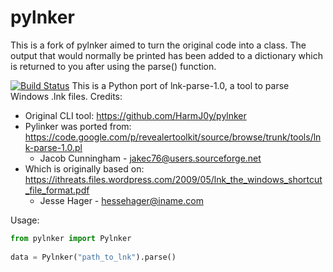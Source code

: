 pylnker
=======
This is a fork of pylnker aimed to turn the original code into a class. The output that would normally be printed has
been added to a dictionary which is returned to you after using the parse() function.

[![Build Status](https://travis-ci.org/z00nx/pylnker.svg?branch=master)](https://travis-ci.org/z00nx/pylnker)
This is a Python port of lnk-parse-1.0, a tool to parse Windows .lnk files.
Credits:
- Original CLI tool: https://github.com/HarmJ0y/pylnker
- Pylinker was ported from: https://code.google.com/p/revealertoolkit/source/browse/trunk/tools/lnk-parse-1.0.pl  
  - Jacob Cunningham - jakec76@users.sourceforge.net
- Which is originally based on: https://ithreats.files.wordpress.com/2009/05/lnk_the_windows_shortcut_file_format.pdf
  - Jesse Hager - hessehager@iname.com


Usage:
```python
from pylnker import Pylnker
 
data = Pylnker("path_to_lnk").parse()
```
